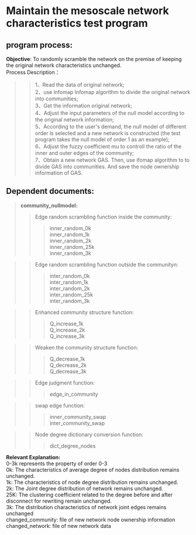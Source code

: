 # **Maintain the mesoscale network characteristics test program**  
## program process:  
**Objective**: To randomly scramble the network on the premise of keeping the original network characteristics unchanged.   
Process Description： 
>> 1、Read the data of original network;  
>> 2、use infomap Infomap algorithm to divide the original network into communities;      
>> 3、Get the information original network;   
>> 4、Adjust the input parameters of the null model according to the original network information;  
>> 5、According to the user's demand, the null model of different order is selected and a new network is constructed (the test program         takes the null model of order 1 as an example);    
>> 6、Adjust the fuzzy coefficient mu to  controll the ratio of the inner and outer edges of the community;  
>> 7、Obtain a new network GAS. Then, use ifomap algorithm to to divide GAS into communities. And save the node ownership information of GAS.   
## Dependent documents: 
>**community_nullmodel:**
>>Edge random scrambling function inside the community:  
>>>inner_random_0k  
>>>inner_random_1k  
>>>inner_random_2k  
>>>inner_random_25k  
>>>inner_random_3k  

>>Edge random scrambling function outside the communityn:  
>>>inter_random_0k  
>>>inter_random_1k  
>>>inter_random_2k  
>>>inter_random_25k  
>>>inter_random_3k  

>>Enhanced community structure function:  
>>>Q_increase_1k  
>>>Q_increase_2k  
>>>Q_increase_3k  

>>Weaken the community structure function:  
>>>Q_decrease_1k  
>>>Q_decrease_2k  
>>>Q_decrease_3k  

>>Edge judgment function:  
>>>edge_in_community   

>>swap edge function:  
>>>inner_community_swap    
>>>inter_community_swap  

>>Node degree dictionary conversion function:  
>>>dict_degree_nodes  

**Relevant Explanation:**  
0-3k represents the property of order 0-3  
0k: The  characteristics of average degree of nodes distribution remains unchanged.  
1k: The characteristics of node degree distribution remains unchanged.   
2k: The Joint degree distribution of network remains unchanged.    
25K: The clustering coefficient related to the degree before and after disconnect for rewriting remain unchanged.  
3k: The distribution characteristics of network joint edges remains unchanged  
changed_community: file of new network node ownership information  
changed_network: file of new network data  
